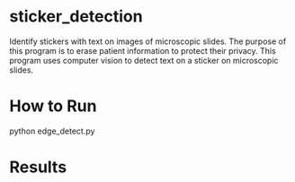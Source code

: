 # sticker_detection
Identify stickers with text on images of microscopic slides. 
The purpose of this program is to erase patient information to protect their privacy. This program uses computer vision to detect text on a sticker on microscopic slides.

# How to Run
python edge_detect.py

# Results

